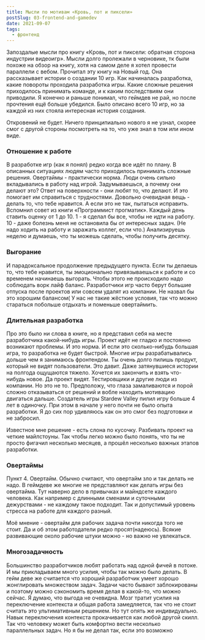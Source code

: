 ```yaml
---
title: Мысли по мотивам «Кровь, пот и пиксели»
postSlug: 03-frontend-and-gamedev
date: 2021-09-07
tags:
  - фронтенд
---
```

Запоздалые мысли про книгу «Кровь, пот и пиксели: обратная сторона индустрии видеоигр». Мысли долго пролежали в черновике, тк были похоже на обзор на книгу, хотя на самом деле я хотел провести параллели с вебом.
Прочитал эту книгу на Новый год. Она рассказывает истории о создании 10 игр. Как начиналась разработка, какие повороты проходила разработка игры. Какие сложные решения приходилось принимать команде, и к каким последствиям они приводили. Я конечно и раньше понимал, что геймдев не рай, но после прочтения ещё больше убедился. Было описано всего 10 игр, но за каждой из них стояла интересная история создания.

Откровений не будет. Ничего принципиально нового я не узнал, скорее смог с другой стороны посмотреть на то, что уже знал в том или ином виде.

### Отношение к работе 
В разработке игр (как я понял) редко когда все идёт по плану. В описанных ситуациях людям часто приходилось принимать сложные решения. Овертаймы - практически норма. Люди очень сильно вкладывались в работу над игрой. Задумываешься, а почему они делают это? Ответ на поверхности - они любят то, что делают. И это помогает им справиться с трудностями. Довольно очевидная вещь - делать то, что тебе нравится. А если это не так, пытаться исправить. Вспомнил совет из книги «Программист прогматик». Каждый день ставить оценку от 1 до 10. 1 - я сделал бы все, чтобы не идти на работу. 10 - даже болезнь меня не остановила бы от интересных задач. (Не надо ходить на работу и заражать коллег, если что.) Анализируешь неделю и думаешь, что ты можешь сделать, чтобы получить десятку. 

### Выгорание
И парадоксальное продолжение предыдущего пункта. Если ты делаешь то, что тебе нравится, ты эмоционально привязываешься к работе и со временем начинаешь выгорать. Чтобы этого не происходило надо соблюдать ворк лайф баланс. Разработчики игр часто берут большие отпуска после проектов или совсем удалят из компании. Не назвал бы это хорошим балансом( У нас не такие жёсткие условия, так что можно стараться побольше отдыхать и поменьше овертаймить.

### Длительная разработка
Про это было ни слова в книге, но я представил себя на месте разработчика какой-нибудь игры. Проект идёт не гладко и постоянно возникают проблемы. И это норма. И если это сколько-нибудь большая игра, то разработка не будет быстрой. Многие игры разрабатывались дольше чем я занимаюсь фронтендом. Ты очень долго пилишь продукт, который не видят пользователи. Это давит. Даже затянувшиеся истории на полгода ощущаются тяжело. Хочется их закончить и взять что-нибудь новое. Да проект видят. Тестировщики и другие люди из компании. Но это не то. Предположу, что глаза замаливаются и порой сложно отказываться от решений и вобле находить мотивацию двигаться дальше. Создатель игры Stardew Valley пилил игру больше 4 лет в одиночку. При этом в начале у него почти не было опыта разработки. Я до сих пор удивляюсь как он это смог без подготовки и не забросил.

Известное мне решение - есть слона по кусочку. Разбивать проект на четкие майлстоуны. Так чтобы легко можно было понять, что ты не просто фигачил несколько месяцев, а прошёл несколько важных этапов разработки.

### Овертаймы
Пункт 4. Овертайм. Обычно считают, что овертайм зло и так делать не надо. В геймдеве же многие не представляют как делать игры без овертайма. Тут наверно дело в привычках и майндсете каждого человека. Как например  с длинными сменами и суточными дежурствами - не каждому такое подходит. Так и допустимый уровень стресса на работе для каждого разный.

Моё мнение - овертайм для рабочих задача почти никогда того не стоит. Да и об этом работодатели редко просят(надеюсь). Всякие развивающие около рабочие штуки можно - но важно не увлекаться.

### Многозадачность
Большинство разработчиков любят работать над одной фичей в потоке. И мы прикладываем много усилия, чтобы так можно было делать. В гейм деве же считается что хороший разработчик умеет хорошо жонглировать множеством задач. Задачи часто бывают заблокированы и поэтому можно сэкономить время делая в какой-то, что можно сейчас. Я думаю, что выгода не очевидна. Мозг тратит усилия на переключение контекста и общая работа замедляется, так что не стоит считать это ультимативным решением. Но тут опять же индивидуально. Навык переключения контекста прокачивается как любой другой скилл.  Так что человеку может быть комфортно вести несколько параллельных задач. Но я бы не делал так, если это возможно

